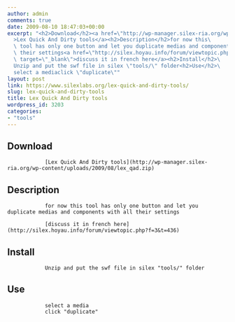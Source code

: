 ```yaml
---
author: admin
comments: true
date: 2009-08-10 18:47:03+00:00
excerpt: "<h2>Download</h2><a href=\"http://wp-manager.silex-ria.org/wp-content/uploads/2009/08/lex_qad.zip\"\
  >Lex Quick And Dirty tools</a><h2>Description</h2>for now this\
  \ tool has only one button and let you duplicate medias and components with all\
  \ their settings<a href=\"http://silex.hoyau.info/forum/viewtopic.php?f=3&amp;t=436\"\
  \ target=\"_blank\">discuss it in french here</a><h2>Install</h2>\
  Unzip and put the swf file in silex \"tools/\" folder<h2>Use</h2>\
  select a mediaclick \"duplicate\""
layout: post
link: https://www.silexlabs.org/lex-quick-and-dirty-tools/
slug: lex-quick-and-dirty-tools
title: Lex Quick And Dirty tools
wordpress_id: 3203
categories:
- "tools"
---
```


## Download


				[Lex Quick And Dirty tools](http://wp-manager.silex-ria.org/wp-content/uploads/2009/08/lex_qad.zip)


## Description


				for now this tool has only one button and let you duplicate medias and components with all their settings

				[discuss it in french here](http://silex.hoyau.info/forum/viewtopic.php?f=3&t=436)


## Install


				Unzip and put the swf file in silex "tools/" folder


## Use


				select a media
				click "duplicate"
